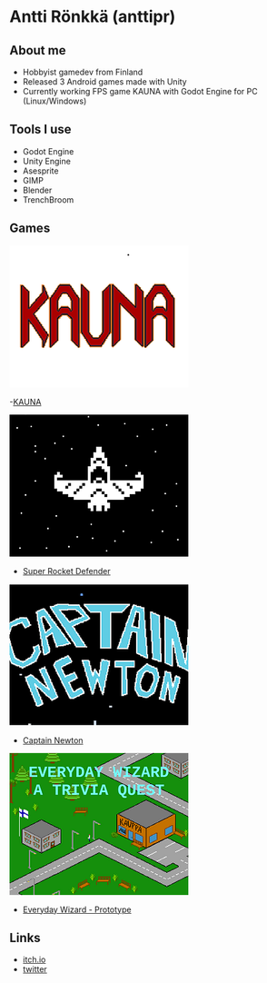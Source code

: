 # Antti Rönkkä (anttipr)

## About me
- Hobbyist gamedev from Finland
- Released 3 Android games made with Unity
- Currently working FPS game KAUNA with Godot Engine for PC (Linux/Windows)

## Tools I use
- Godot Engine
- Unity Engine
- Asesprite
- GIMP
- Blender
- TrenchBroom

## Games
![KAUNA](/assets/images/kauna.png)

-[KAUNA](https://anttironkkagames.itch.io/kauna)

![Super Rocket Defender](/assets/images/superrocketdefender.png)

- [Super Rocket Defender](https://play.google.com/store/apps/details?id=com.AnttiRonkkaGames.SuperRocketDefender)

![Captain Newton](/assets/images/captainnewton.png)

- [Captain Newton](https://play.google.com/store/apps/details?id=com.anttironkkadev.mox)

![Everyday Wizard](/assets/images/everydaywizard.png)

- [Everyday Wizard - Prototype](https://anttironkkagames.itch.io/everydaywizard)

## Links
- [itch.io](https://anttironkkagames.itch.io/)
- [twitter](https://twitter.com/anttipr)
